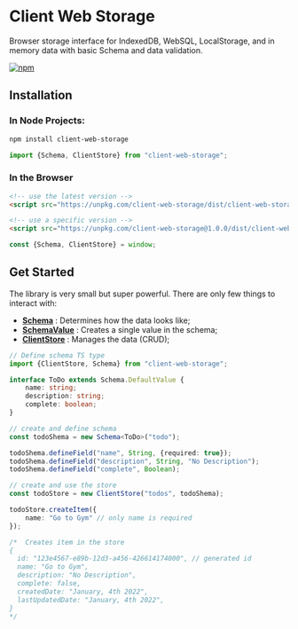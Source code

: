 # Client Web Storage
Browser storage interface for IndexedDB, WebSQL, LocalStorage, and in memory data with basic Schema and data validation.

[![npm](https://img.shields.io/npm/v/client-web-storage)](https://www.npmjs.com/package/client-web-storage)

## Installation

### In Node Projects:

```bash
npm install client-web-storage
```

```js
import {Schema, ClientStore} from "client-web-storage";
```

### In the Browser

```html
<!-- use the latest version -->
<script src="https://unpkg.com/client-web-storage/dist/client-web-storage.min.js"></script>

<!-- use a specific version -->
<script src="https://unpkg.com/client-web-storage@1.0.0/dist/client-web-storage.min.js"></script>
```

```js
const {Schema, ClientStore} = window;
```

## Get Started
The library is very small but super powerful. There are only few things to interact with:
- **[Schema](https://github.com/beforesemicolon/client-web-storage/blob/main/docs/Schema.md)** : Determines how the data looks like;
- **[SchemaValue](https://github.com/beforesemicolon/client-web-storage/blob/main/docs/SchemaValue.md)** : Creates a single value in the schema;
- **[ClientStore](https://github.com/beforesemicolon/client-web-storage/blob/main/docs/ClientStore.md)** : Manages the data (CRUD);

```ts
// Define schema TS type
import {ClientStore, Schema} from "client-web-storage";

interface ToDo extends Schema.DefaultValue {
    name: string;
    description: string;
    complete: boolean;
}

// create and define schema
const todoShema = new Schema<ToDo>("todo");

todoShema.defineField("name", String, {required: true});
todoShema.defineField("description", String, "No Description");
todoShema.defineField("complete", Boolean);

// create and use the store
const todoStore = new ClientStore("todos", todoShema);

todoStore.createItem({
    name: "Go to Gym" // only name is required
});

/*  Creates item in the store
{
  id: "123e4567-e89b-12d3-a456-426614174000", // generated id
  name: "Go to Gym",
  description: "No Description",
  complete: false,
  createdDate: "January, 4th 2022",
  lastUpdatedDate: "January, 4th 2022",
}
*/
```

